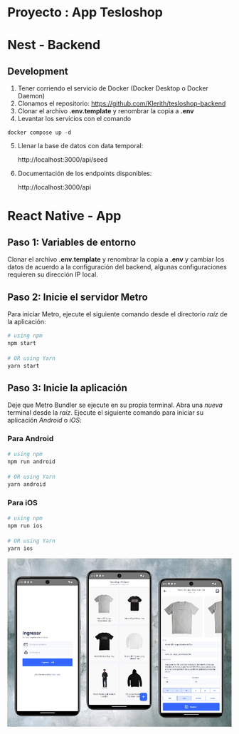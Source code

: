 # Proyecto : App Tesloshop

# Nest - Backend

## Development
1. Tener corriendo el servicio de Docker (Docker Desktop o Docker Daemon)
2. Clonamos el repositorio: https://github.com/Klerith/tesloshop-backend
3. Clonar el archivo __.env.template__ y renombrar la copia a __.env__
4. Levantar los servicios con el comando
```
docker compose up -d
```
5. Llenar la base de datos con data temporal:

    http://localhost:3000/api/seed

6. Documentación de los endpoints disponibles:

    http://localhost:3000/api

# React Native - App

## Paso 1: Variables de entorno

Clonar el archivo __.env.template__ y renombrar la copia a __.env__ y cambiar los datos de acuerdo a la configuración del backend, algunas configuraciones requieren su dirección IP local.

## Paso 2: Inicie el servidor Metro

Para iniciar Metro, ejecute el siguiente comando desde el directorio _raíz_ de la aplicación:

```bash
# using npm
npm start

# OR using Yarn
yarn start
```

## Paso 3: Inicie la aplicación

Deje que Metro Bundler se ejecute en su propia terminal. Abra una _nueva_ terminal desde la _raíz_. Ejecute el siguiente comando para iniciar su aplicación _Android_ o _iOS_:

### Para Android

```bash
# using npm
npm run android

# OR using Yarn
yarn android
```

### Para iOS

```bash
# using npm
npm run ios

# OR using Yarn
yarn ios
```
![alt text](images/app-movil-004.webp)